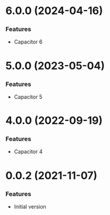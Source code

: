 # 6.0.0 (2024-04-16)


### Features

* Capacitor 6

# 5.0.0 (2023-05-04)


### Features

* Capacitor 5


# 4.0.0 (2022-09-19)


### Features

* Capacitor 4


# 0.0.2 (2021-11-07)


### Features

* Initial version